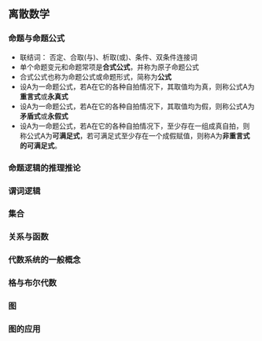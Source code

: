 ## 离散数学

### 命题与命题公式
- 联结词： 否定、合取(与)、析取(或)、条件、双条件连接词
- 单个命题变元和命题常项是**合式公式**，并称为原子命题公式
- 合式公式也称为命题公式或命题形式，简称为**公式**
- 设A为一命题公式，若A在它的各种自拍情况下，其取值均为真，则称公式A为**重言式**或**永真式**
- 设A为一命题公式，若A在它的各种自拍情况下，其取值均为假，则称公式A为**矛盾式**或**永假式**
- 设A为一命题公式，若A在它的各种自拍情况下，至少存在一组成真自拍，则称公式A为**可满足式**，若可满足式至少存在一个成假赋值，则称A为**非重言式的可满足式**。

### 命题逻辑的推理推论

### 谓词逻辑

### 集合

### 关系与函数

### 代数系统的一般概念

### 格与布尔代数

### 图

### 图的应用